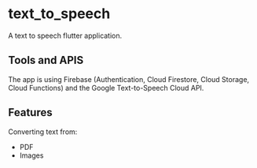 # text_to_speech

A text to speech flutter application.

## Tools and APIS

The app is using Firebase (Authentication, Cloud Firestore, Cloud Storage, Cloud Functions) and the Google Text-to-Speech Cloud API.

## Features

Converting text from:  
* PDF  
* Images  
 
